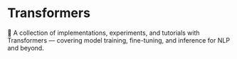 # Transformers
🚀 A collection of implementations, experiments, and tutorials with Transformers — covering model training, fine-tuning, and inference for NLP and beyond.
